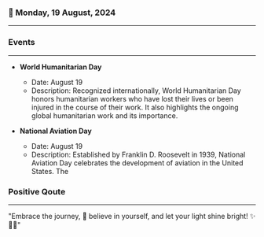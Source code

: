 ### 📅 Monday, 19 August, 2024
------
### Events
------
- **World Humanitarian Day**
  - Date: August 19
  - Description: Recognized internationally, World Humanitarian Day honors humanitarian workers who have lost their lives or been injured in the course of their work. It also highlights the ongoing global humanitarian work and its importance.

- **National Aviation Day**
  - Date: August 19
  - Description: Established by Franklin D. Roosevelt in 1939, National Aviation Day celebrates the development of aviation in the United States. The
### Positive Qoute
------
"Embrace the journey, 🌟 believe in yourself, and let your light shine bright! ✨🚀🌈"
